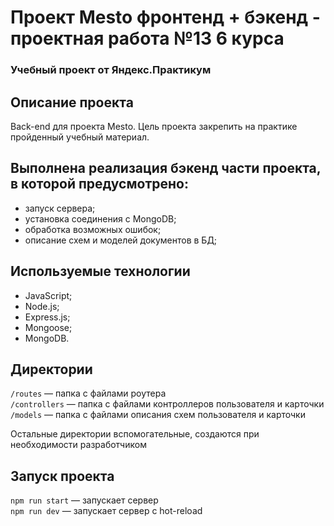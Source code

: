 # Проект Mesto фронтенд + бэкенд - проектная работа №13 6 курса

### Учебный проект от Яндекс.Практикум

## Описание проекта
Back-end для проекта Mesto. 
Цель проекта закрепить на практике пройденный учебный материал.

## Выполнена реализация бэкенд части проекта, в которой предусмотрено:

* запуск сервера;
* установка соединения с MongoDB;
* обработка возможных ошибок;
* описание схем и моделей документов в БД;

## Используемые технологии

* JavaScript;
* Node.js;
* Express.js;
* Mongoose;
* MongoDB.

## Директории

`/routes` — папка с файлами роутера  
`/controllers` — папка с файлами контроллеров пользователя и карточки   
`/models` — папка с файлами описания схем пользователя и карточки  
  
Остальные директории вспомогательные, создаются при необходимости разработчиком

## Запуск проекта

`npm run start` — запускает сервер   
`npm run dev` — запускает сервер с hot-reload
